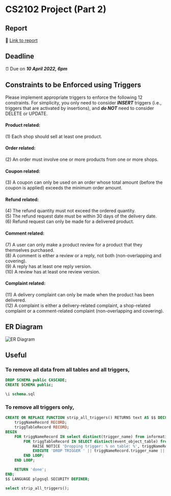 # CS2102 Project (Part 2)

## Report
📝 [Link to report](https://docs.google.com/document/d/1gLRTJ6jv_zPMYGIi93_ldxHyeZe1wRLD7x3gZH0OwO8/edit)

## Deadline
⏰ Due on ***10 April 2022, 6pm***

## Constraints to be Enforced using Triggers

Please implement appropriate triggers to enforce the following 12 constraints. For simplicity, you only need to consider ***INSERT*** triggers (i.e., triggers that are activated by insertions), and ***do NOT*** need to consider DELETE or UPDATE.

#### Product related:
(1) Each shop should sell at least one product.
#### Order related:
(2) An order must involve one or more products from one or more shops.
#### Coupon related:
(3) A coupon can only be used on an order whose total amount (before the coupon is applied) exceeds
the minimum order amount.
#### Refund related:
(4) The refund quantity must not exceed the ordered quantity.\
(5) The refund request date must be within 30 days of the delivery date.\
(6) Refund request can only be made for a delivered product.
#### Comment related:
(7) A user can only make a product review for a product that they themselves purchased.\
(8) A comment is either a review or a reply, not both (non-overlapping and covering).\
(9) A reply has at least one reply version.\
(10) A review has at least one review version.
#### Complaint related:
(11) A delivery complaint can only be made when the product has been delivered.\
(12) A complaint is either a delivery-related complaint, a shop-related complaint or a comment-related
complaint (non-overlapping and covering).

## ER Diagram
![ER Diagram](https://user-images.githubusercontent.com/34131671/159929574-6e9c3b74-abd6-45a4-af14-f069e29dc892.png)

## Useful
### To remove all data from all tables and all triggers,
```sql
DROP SCHEMA public CASCADE;
CREATE SCHEMA public;

\i schema.sql
```

### To remove all triggers only,
```sql
CREATE OR REPLACE FUNCTION strip_all_triggers() RETURNS text AS $$ DECLARE
    triggNameRecord RECORD;
    triggTableRecord RECORD;
BEGIN
    FOR triggNameRecord IN select distinct(trigger_name) from information_schema.triggers where trigger_schema = 'public' LOOP
        FOR triggTableRecord IN SELECT distinct(event_object_table) from information_schema.triggers where trigger_name = triggNameRecord.trigger_name LOOP
            RAISE NOTICE 'Dropping trigger: % on table: %', triggNameRecord.trigger_name, triggTableRecord.event_object_table;
            EXECUTE 'DROP TRIGGER ' || triggNameRecord.trigger_name || ' ON ' || triggTableRecord.event_object_table || ';';
        END LOOP;
    END LOOP;

    RETURN 'done';
END;
$$ LANGUAGE plpgsql SECURITY DEFINER;

select strip_all_triggers();
```
